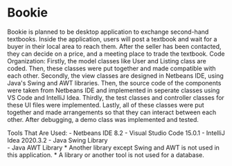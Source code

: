 # Bookie
Bookie is planned to be desktop application to exchange second-hand textbooks.  Inside the application, users will post a textbook and wait for a buyer in their local area  to reach them. After the seller has been contacted, they can decide on a price, and a meeting  place to trade the textbook.
Code Organization: Firstly, the model classes like User and Listing class are coded. Then, these classes were put 
together and made compatible with each other. Secondly, the view classes are designed in Netbeans IDE, using 
Java's Swing and AWT libraries. Then, the source code of the components were taken from Netbeans IDE and implemented 
in seperate classes using VS Code and IntelliJ Idea. Thirdly, the test classes and controller classes for these UI files were implemented.
Lastly, all of these classes were put together and made arrangements so that they can interact between each other. 
After debugging, a demo class was implemented and tested.

Tools That Are Used: 
	- Netbeans IDE 8.2
	- Visual Studio Code 15.0.1
	- IntelliJ Idea 2020.3.2
	- Java Swing Library	
	- Java AWT Library
	* Another library except Swing and AWT is not used in this application.
	* A library or another tool is not used for a database.
